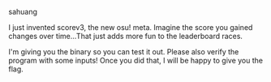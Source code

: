 sahuang

I just invented scorev3, the new osu! meta. Imagine the score you gained changes over time...That just adds more fun to the leaderboard races.

I'm giving you the binary so you can test it out. Please also verify the program with some inputs! Once you did that, I will be happy to give you the flag.
